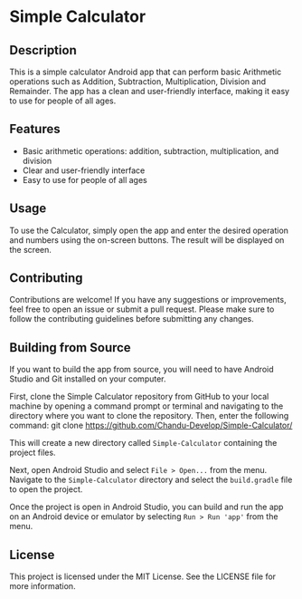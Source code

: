 # Simple Calculator

## Description
This is a simple calculator Android app that can perform basic Arithmetic operations such as Addition, Subtraction, Multiplication, Division and Remainder. The app has a clean and user-friendly interface, making it easy to use for people of all ages.

## Features
- Basic arithmetic operations: addition, subtraction, multiplication, and division
- Clear and user-friendly interface
- Easy to use for people of all ages

## Usage
To use the Calculator, simply open the app and enter the desired operation and numbers using the on-screen buttons. The result will be displayed on the screen.

## Contributing
Contributions are welcome! If you have any suggestions or improvements, feel free to open an issue or submit a pull request. Please make sure to follow the contributing guidelines before submitting any changes.

## Building from Source

If you want to build the app from source, you will need to have Android Studio and Git installed on your computer.

First, clone the Simple Calculator repository from GitHub to your local machine by opening a command prompt or terminal and navigating to the directory where you want to clone the repository. Then, enter the following command:  git clone https://github.com/Chandu-Develop/Simple-Calculator/


This will create a new directory called `Simple-Calculator` containing the project files.

Next, open Android Studio and select `File > Open...` from the menu. Navigate to the `Simple-Calculator` directory and select the `build.gradle` file to open the project.

Once the project is open in Android Studio, you can build and run the app on an Android device or emulator by selecting `Run > Run 'app'` from the menu.


## License
This project is licensed under the MIT License. See the LICENSE file for more information.
